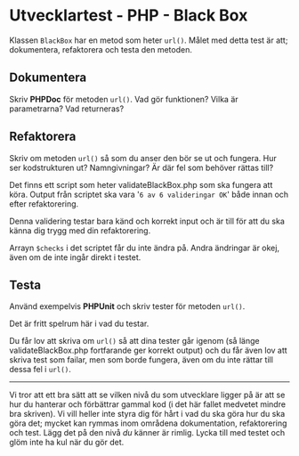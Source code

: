 # Utvecklartest - PHP - Black Box

Klassen `BlackBox` har en metod som heter `url()`. Målet med detta test är att; dokumentera, refaktorera och testa den metoden.

## Dokumentera

Skriv **PHPDoc** för metoden `url()`. Vad gör funktionen? Vilka är parametrarna? Vad returneras?

## Refaktorera

Skriv om metoden `url()` så som du anser den bör se ut och fungera. Hur ser kodstrukturen ut? Namngivningar? Är där fel som behöver rättas till?

Det finns ett script som heter validateBlackBox.php som ska fungera att köra. Output från scriptet ska vara '`6 av 6 valideringar OK`' både innan och efter refaktorering.

Denna validering testar bara känd och korrekt input och är till för att du ska känna dig trygg med din refaktorering.

Arrayn `$checks` i det scriptet får du inte ändra på. Andra ändringar är okej, även om de inte ingår direkt i testet.

## Testa

Använd exempelvis **PHPUnit** och skriv tester för metoden `url()`.

Det är fritt spelrum här i vad du testar.

Du får lov att skriva om `url()` så att dina tester går igenom (så länge validateBlackBox.php fortfarande ger korrekt output) och du får även lov att skriva test som failar, men som borde fungera, även om du inte rättar till dessa fel i `url()`.

---

Vi tror att ett bra sätt att se vilken nivå du som utvecklare ligger på är att se hur du hanterar och förbättrar gammal kod (i det här fallet medvetet mindre bra skriven). Vi vill heller inte styra dig för hårt i vad du ska göra hur du ska göra det; mycket kan rymmas inom områdena dokumentation, refaktorering och test. Lägg det på den nivå _du_ känner är rimlig. Lycka till med testet och glöm inte ha kul när du gör det.
